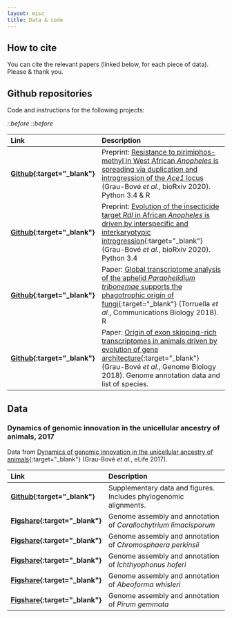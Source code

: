 ```yaml
---
layout: misc
title: Data & code
---
```


## How to cite

You can cite the relevant papers (linked below, for each piece of data). Please & thank you.

## Github repositories

Code and instructions for the following projects:

<i class="fa fa-github" aria-hidden="true">
  ::before
</i>
  
<i class="fa fa-github">
  ::before
</i>

<i class="fa fa-github"></i>

<i class="fa fa-github" aria-hidden="true"></i>


| Link | Description |
| :--- | :--- |
| **[Github](https://github.com/xgrau/ace1-anopheles-report){:target="_blank"}** | Preprint: [Resistance to pirimiphos-methyl in West African *Anopheles* is spreading via duplication and introgression of the *Ace1* locus](https://github.com/xgrau/ace1-anopheles-report) (Grau-Bové *et al.*, bioRxiv 2020). Python 3.4 & R |
| **[Github](https://github.com/xgrau/rdl-Agam-evolution){:target="_blank"}** | Preprint: [Evolution of the insecticide target *Rdl* in African *Anopheles* is driven by interspecific and interkaryotypic introgression](https://www.biorxiv.org/content/10.1101/2019.12.17.879775v2){:target="_blank"} (Grau-Bové *et al.*, bioRxiv 2020). Python 3.4 |
| **[Github](https://github.com/xgrau/paraphelidium2018){:target="_blank"}** | Paper: [Global transcriptome analysis of the aphelid *Paraphelidium tribonemae* supports the phagotrophic origin of fungi](https://www.nature.com/articles/s42003-018-0235-z){:target="_blank"} (Torruella *et al.*, Communications Biology 2018). R |
| **[Github](https://github.com/xgrau/alternativesplicing2018){:target="_blank"}** | Paper: [Origin of exon skipping-rich transcriptomes in animals driven by evolution of gene architecture](https://genomebiology.biomedcentral.com/articles/10.1186/s13059-018-1499-9){:target="_blank"} (Grau-Bové *et al.*, Genome Biology 2018). Genome annotation data and list of species. |

## Data

### Dynamics of genomic innovation in the unicellular ancestry of animals, 2017

Data from [Dynamics of genomic innovation in the unicellular ancestry of animals](https://elifesciences.org/articles/26036){:target="_blank"} (Grau-Bové *et al.*, eLife 2017).

| Link | Description |
| :--- | :--- |
| **[Github](https://github.com/xgrau/dynamicsinnovation2017){:target="_blank"}** | Supplementary data and figures. Includes phylogenomic alignments. |
| **[Figshare](https://figshare.com/articles/Genome_-_Corallochytrium_limacisporum/5426470){:target="_blank"}** | Genome assembly and annotation of *Corallochytrium limacisporum* |
| **[Figshare](https://figshare.com/articles/Genome_-_Chromosphaera_perkinsii/5426494){:target="_blank"}** | Genome assembly and annotation of *Chromosphaera perkinsii* |
| **[Figshare](https://figshare.com/articles/Genome_-_Ichthyophonus_hoferi/5426488){:target="_blank"}** | Genome assembly and annotation of *Ichthyophonus hoferi* |
| **[Figshare](https://figshare.com/articles/Genome_-_Abeoforma_whisleri_/5426458){:target="_blank"}** | Genome assembly and annotation of *Abeoforma whisleri* |
| **[Figshare](https://figshare.com/articles/Genome_-_Pirum_gemmata/5426506){:target="_blank"}** | Genome assembly and annotation of *Pirum gemmata* |


